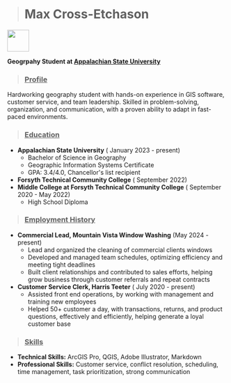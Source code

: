 ># **Max Cross-Etchason** 
<img src="https://upload.wikimedia.org/wikipedia/commons/a/a9/Appalachian_State_Mountaineers_logo.svg" width="50"/>
 
**Geogrpahy Student at [Appalachian State University](https://geo.appstate.edu)**

>### **<ins>Profile</ins>**
Hardworking geography student with hands-on experience in GIS software, customer service, and team leadership. Skilled in problem-solving, organization, and communication, with a proven ability to adapt in fast-paced environments. 

>### **<ins>Education</ins>** 
+ **Appalachian State University** ( January 2023 - present)
    + Bachelor of Science in Geography 
    + Geographic Information Systems Certificate 
    + GPA: 3.4/4.0, Chancellor's list recipient 
+ **Forsyth Technical Community College** ( September 2022)
+ **Middle College at Forsyth Technical Community College** ( September 2020 - May 2022) 
    + High School Diploma
 
>### **<ins>Employment History</ins>** 
+ **Commercial Lead, Mountain Vista Window Washing** (May 2024 - present)
    + Lead and organized the cleaning of commercial clients windows 
    + Developed and managed team schedules, optimizing efficiency and meeting tight deadlines
    + Built client relationships and contributed to sales efforts, helping grow business through customer referrals and repeat contracts
+ **Customer Service Clerk, Harris Teeter** ( July 2020 - present) 
    + Assisted front end operations, by working with management and training new employees
    + Helped 50+ customer a day, with transactions, returns, and product questions, effectively and efficiently, helping generate a loyal customer base
 
>### **<ins>Skills</ins>**
+ **Technical Skills:** ArcGIS Pro, QGIS, Adobe Illustrator, Markdown
+ **Professional Skills:** Customer service, conflict resolution, scheduling, time management, task prioritization, strong communication



